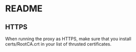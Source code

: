 # README

## HTTPS

When running the proxy as HTTPS, make sure that you install certs/RootCA.crt in your
list of thrusted certificates.